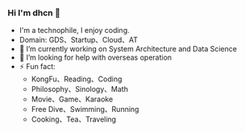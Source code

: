 ### Hi I'm dhcn 👋

- I'm a technophile, I enjoy coding.
- Domain: GDS、Startup、Cloud、AT
- 🔭 I’m currently working on System Architecture and Data Science
- 🤔 I’m looking for help with overseas operation
- ⚡ Fun fact:
  - KongFu、Reading、Coding
  - Philosophy、Sinology、Math
  - Movie、Game、Karaoke
  - Free Dive、Swimming、Running
  - Cooking、Tea、Traveling
<!--
**dhcn/dhcn** is a ✨ _special_ ✨ repository because its `README.md` (this file) appears on your GitHub profile.

Here are some ideas to get you started:
- Education:Bachelor of CS, BUAA
 ...
 ...
 ...
 ...
- 🌱 I’m currently learning
- 👯 I’m looking to collaborate on
- 💬 Ask me about ...
- 📫 How to reach me: ...
- 😄 Pronouns: ...
 ...
-->
